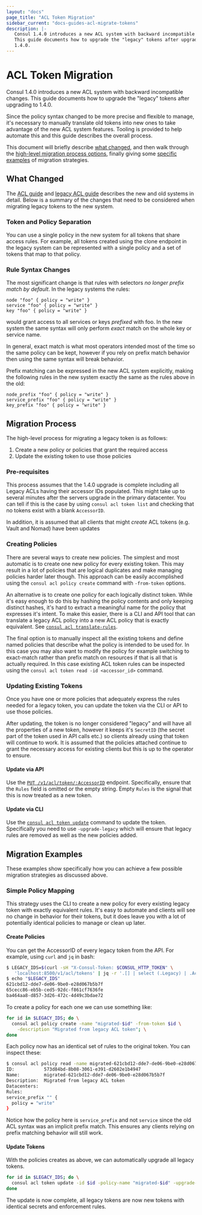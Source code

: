 ```yaml
---
layout: "docs"
page_title: "ACL Token Migration"
sidebar_current: "docs-guides-acl-migrate-tokens"
description: |-
   Consul 1.4.0 introduces a new ACL system with backward incompatible changes.
   This guide documents how to upgrade the "legacy" tokens after upgrading to
   1.4.0.
---
```


# ACL Token Migration

Consul 1.4.0 introduces a new ACL system with backward incompatible changes.
This guide documents how to upgrade the "legacy" tokens after upgrading to
1.4.0.

Since the policy syntax changed to be more precise and flexible to manage, it's
necessary to manually translate old tokens into new ones to take advantage of
the new ACL system features. Tooling is provided to help automate this and this
guide describes the overall process.

This document will briefly describe [what changed](#what-changed), and then walk
through the [high-level migration process options](#migration-process), finally
giving some [specific examples](#migration-examples) of migration strategies.

## What Changed

The [ACL guide](/docs/guides/acl.html) and [legacy ACL
guide](/docs/guides/acl-legacy.html) describes the new and old systems in
detail. Below is a summary of the changes that need to be considered when
migrating legacy tokens to the new system.

### Token and Policy Separation

You can use a single policy in the new system for all tokens that share access
rules. For example, all tokens created using the clone endpoint in the legacy
system can be represented with a single policy and a set of tokens that map to
that policy.

### Rule Syntax Changes

The most significant change is that rules with
selectors _no longer prefix match by default_. In the legacy systems the
rules:

```
node "foo" { policy = "write" }
service "foo" { policy = "write" }
key "foo" { policy = "write" }
```

would grant access to all services or keys _prefixed_ with foo. In the new
system the same syntax will only perform _exact_ match on the whole key or
service name.

In general, exact match is what most operators intended most of the time so the
same policy can be kept, however if you rely on prefix match behavior then using
the same syntax will break behavior.

Prefix matching can be expressed in the new ACL system explicitly, making the
following rules in the new system exactly the same as the rules above in the
old:

```
node_prefix "foo" { policy = "write" }
service_prefix "foo" { policy = "write" }
key_prefix "foo" { policy = "write" }
```

## Migration Process

The high-level process for migrating a legacy token is as follows:

 1. Create a new policy or policies that grant the required access
 2. Update the existing token to use those policies

### Pre-requisites

This process assumes that the 1.4.0 upgrade is complete including all Legacy
ACLs having their accessor IDs populated. This might take up to several minutes
after the servers upgrade in the primary datacenter. You can tell if this is the
case by using `consul acl token list` and checking that no tokens exist with a
blank `AccessorID`.

In addition, it is assumed that all clients that might _create_ ACL tokens (e.g. Vault and Nomad) have been updates

### Creating Policies

There are several ways to create new policies. The simplest and most automatic
is to create one new policy for every existing token. This may result in a lot
of policies that are logical duplicates and make managing policies harder later
though. This approach can be easily accomplished using the
`consul acl policy create` command with `-from-token` options.

An alternative is to create one policy for each logically distinct token. While
it's easy enough to do this by hashing the policy contents and only keeping
distinct hashes, it's hard to extract a meaningful name for the policy that
expresses it's intent. To make this easier, there is a CLI and API tool that can
translate a legacy ACL policy into a new ACL policy that is exactly equivalent.
See [`consul acl translate-rules`]().

The final option is to manually inspect all the existing tokens and define named
policies that describe what the policy is intended to be used for. In this case
you may also want to modify the policy for example switching to exact-match
rather than prefix match on resources if that is all that is actually required.
In this case existing ACL token rules can be inspected using the `consul acl
token read -id <accessor_id>` command.

### Updating Existing Tokens

Once you have one or more policies that adequately express the rules needed for
a legacy token, you can update the token via the CLI or API to use those
policies.

After updating, the token is no longer considered "legacy" and will have all the
properties of a new token, however it keeps it's `SecretID` (the secret part of
the token used in API calls etc.) so clients already using that token will
continue to work. It is assumed that the policies attached continue to grant the
necessary access for existing clients but this is up to the operator to ensure.

#### Update via API

Use the [`PUT /v1/acl/token/:AccessorID`](/api/acl/tokens.html#update-a-token)
endpoint. Specifically, ensure that the `Rules` field is omitted or the empty
string. Empty `Rules` is the signal that this is now treated as a new token.

#### Update via CLI

Use the [`consul acl token update`]() command to update the token. Specifically
you need to use `-upgrade-legacy` which will ensure that legacy rules are
removed as well as the new policies added.

## Migration Examples

These examples show specifically how you can achieve a few possible migration
strategies as discussed above.

### Simple Policy Mapping

This strategy uses the CLI to create a new policy for every existing legacy
token with exactly equivalent rules. It's easy to automate and clients will see
no change in behavior for their tokens, but it does leave you with a lot of
potentially identical policies to manage or clean up later.

#### Create Policies

You can get the AccessorID of every legacy token from the API. For example,
using `curl` and `jq` in bash:

```sh
$ LEGACY_IDS=$(curl -sH "X-Consul-Token: $CONSUL_HTTP_TOKEN" \
   'localhost:8500/v1/acl/tokens' | jq -r '.[] | select (.Legacy) | .AccessorID')
$ echo "$LEGACY_IDS"
621cbd12-dde7-de06-9be0-e28d067b5b7f
65cecc86-eb5b-ced5-92dc-f861cf7636fe
ba464aa8-d857-3d26-472c-4d49c3bdae72
```

To create a policy for each one we can use something like:

```sh
for id in $LEGACY_IDS; do \
  consul acl policy create -name "migrated-$id" -from-token $id \
    -description "Migrated from legacy ACL token"; \
done
```

Each policy now has an identical set of rules to the original token. You can
inspect these:

```sh
$ consul acl policy read -name migrated-621cbd12-dde7-de06-9be0-e28d067b5b7f
ID:           573d84bd-8b08-3061-e391-d2602e1b4947
Name:         migrated-621cbd12-dde7-de06-9be0-e28d067b5b7f
Description:  Migrated from legacy ACL token
Datacenters:
Rules:
service_prefix "" {
  policy = "write"
}
```

Notice how the policy here is `service_prefix` and not `service` since the old
ACL syntax was an implicit prefix match. This ensures any clients relying on
prefix matching behavior will still work.

#### Update Tokens

With the policies creates as above, we can automatically upgrade all legacy
tokens.

```sh
for id in $LEGACY_IDS; do \
  consul acl token update -id $id -policy-name "migrated-$id" -upgrade-legacy; \
done
```

The update is now complete, all legacy tokens are now new tokens with identical
secrets and enforcement rules.